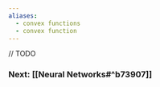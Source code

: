 ```yaml
---
aliases:
  - convex functions
  - convex function
---
```

// TODO

### Next: [[Neural Networks#^b73907]]
